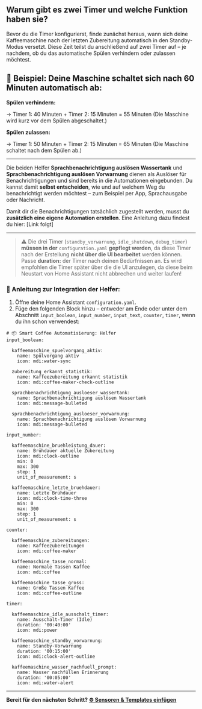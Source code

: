 ## Warum gibt es zwei Timer und welche Funktion haben sie?

Bevor du die Timer konfigurierst, finde zunächst heraus, wann sich deine Kaffeemaschine nach der letzten Zubereitung automatisch in den Standby-Modus versetzt. Diese Zeit teilst du anschließend auf zwei Timer auf – je nachdem, ob du das automatische Spülen verhindern oder zulassen möchtest.

## 📌 Beispiel: Deine Maschine schaltet sich nach 60 Minuten automatisch ab:

**Spülen verhindern:**

→ Timer 1: 40 Minuten + Timer 2: 15 Minuten = 55 Minuten
(Die Maschine wird kurz vor dem Spülen abgeschaltet.)

**Spülen zulassen:**

→ Timer 1: 50 Minuten + Timer 2: 15 Minuten = 65 Minuten
(Die Maschine schaltet nach dem Spülen ab.)

---

Die beiden Helfer **Sprachbenachrichtigung auslösen Wassertank** und **Sprachbenachrichtigung auslösen Vorwarnung** dienen als Auslöser für Benachrichtigungen und sind bereits in die Automationen eingebunden. Du kannst damit **selbst entscheiden**, wie und auf welchem Weg du benachrichtigt werden möchtest – zum Beispiel per App, Sprachausgabe oder Nachricht.

Damit dir die Benachrichtigungen tatsächlich zugestellt werden, musst du **zusätzlich eine eigene Automation erstellen**. Eine Anleitung dazu findest du hier:
[Link folgt]

---

> ⚠️  Die drei Timer (`standby_vorwarnung`, `idle_shutdown`, `debug_timer`) **müssen in der** `configuration.yaml` **gepflegt werden**, da diese Timer nach der Erstellung **nicht über die UI bearbeitet** werden können. Passe **duration:** der Timer nach deinen Bedürfnissen an. Es wird empfohlen die Timer später über die die UI anzulegen, da diese beim Neustart von Home Assistant nicht abbrechen und weiter laufen!

### 🧾 Anleitung zur Integration der Helfer:

  1. Öffne deine Home Assistant `configuration.yaml`.
  2. Füge den folgenden Block hinzu – entweder am Ende oder unter dem Abschnitt `input_boolean`, `input_number`, `input_text`, `counter`, `timer`, wenn du ihn schon verwendest:

```
# 📦 Smart Coffee Automatisierung: Helfer
input_boolean:

  kaffeemaschine_spuelvorgang_aktiv:
    name: Spülvorgang aktiv
    icon: mdi:water-sync

  zubereitung_erkannt_statistik:
    name: Kaffeezubereitung erkannt statistik
    icon: mdi:coffee-maker-check-outline

  sprachbenachrichtigung_ausloeser_wassertank:
    name: Sprachbenachrichtigung auslösen Wassertank
    icon: mdi:message-bulleted
    
  sprachbenachrichtigung_ausloeser_vorwarnung:
    name: Sprachbenachrichtigung auslösen Vorwarnung
    icon: mdi:message-bulleted

input_number:

  kaffeemaschine_bruehleistung_dauer:
    name: Brühdauer aktuelle Zubereitung
    icon: mdi:clock-outline
    min: 0
    max: 300
    step: 1
    unit_of_measurement: s

  kaffeemaschine_letzte_bruehdauer:
    name: Letzte Brühdauer
    icon: mdi:clock-time-three
    min: 0
    max: 300
    step: 1
    unit_of_measurement: s

counter:

  kaffeemaschine_zubereitungen:
    name: Kaffeezubereitungen
    icon: mdi:coffee-maker

  kaffeemaschine_tasse_normal:
    name: Normale Tassen Kaffee
    icon: mdi:coffee

  kaffeemaschine_tasse_gross:
    name: Große Tassen Kaffee
    icon: mdi:coffee-outline

timer:

  kaffeemaschine_idle_ausschalt_timer:
    name: Ausschalt-Timer (Idle)
    duration: '00:40:00'
    icon: mdi:power

  kaffeemaschine_standby_vorwarnung:
    name: Standby-Vorwarnung
    duration: '00:15:00'
    icon: mdi:clock-alert-outline

  kaffeemaschine_wasser_nachfuell_prompt:
    name: Wasser nachfüllen Erinnerung
    duration: '00:05:00'
    icon: mdi:water-alert

```
--- 

**Bereit für den nächsten Schritt? [⚙ Sensoren & Templates einfügen](https://github.com/Dajwitt/homeassistant-smart-coffee-automation3.0/blob/main/%E2%9A%99%20Smart%20Coffee%20Sensoren%20%26%20Templates.md#anleitung-sensoren--templates-korrekt-einf%C3%BCgen)**

